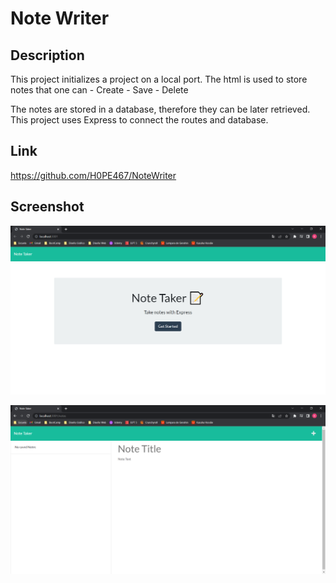 # Note Writer

## Description
This project initializes a project on a local port. The html is used to store notes that one can
    - Create
    - Save
    - Delete
  
The notes are stored in a database, therefore they can be later retrieved.
This project uses Express to connect the routes and database.

## Link
https://github.com/H0PE467/NoteWriter


## Screenshot

![Screenshot of Initial Server](/screenshots/Server%20Screenshot.PNG)

![Screenshot of /Notes Server](/screenshots/Server%20Notes%20Screenshot.PNG)
